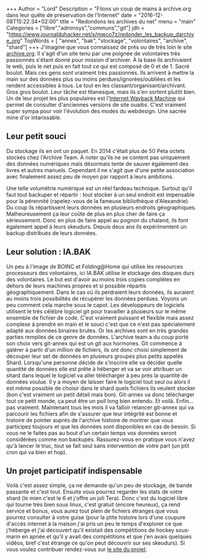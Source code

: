 +++
Author = "Lord"
Description = "Filons un coup de mains à archive.org dans leur quête de préservation de l'Internet"
date = "2016-12-08T15:22:34+02:00"
title = "Redondons les archives du net"
menu = "main"
Categories = ["libre","adminsys","communs","git"]
jdh = "https://www.journalduhacker.net/s/mwco7z/redonder_les_backup_darchive_org"
TopWords = [  "annex", "bak", "stockage", "volontaires", "archive", "shard"]
+++
J'imagine que vous connaissez de près ou de très loin le site [archive.org](https://archive.org).
Il s'agit d'un site tenu par une poignée de volontaires très passionnés s'étant donné pour mission d'archiver.
À la base ils archivaient le web, puis le net puis en fait tout ce qui est composé de 0 et de 1.
Sacré boulot.
Mais ces gens sont vraiment très passionnés.
Ils arrivent à mettre la main sur des données plus ou moins perdues/ignorées/oubliées et les rendent accessibles à tous.
Le tout en les classant/organisant/archivant.
Gros gros boulot.
Leur tâche est titanesque, mais ils s'en sortent plutôt bien.
Un de leur projet les plus populaires est l'[Internet Wayback Machine](https://web.archive.org/) qui permet de consulter d'anciennes versions de site ouaibs.
C'est vraiment super sympa pour voir l'évolution des modes du webdesign.
Une sacrée mine d'or intarissable.

## Leur petit souci
Du stockage ils en ont un paquet.
En 2014 c'était plus de 50 Peta octets stockés chez l'Archive Team.
À noter qu'ils ne se content pas uniquement des données numériques mais désormais tente de sauver également des livres et autres manuels.
Cependant il ne s'agit que d'une petite association avec finalement assez peu de moyen par rapport à leurs ambitions.

Une telle volumétrie numérique est un réel fardeau technique.
Surtout qu'il faut tout backuper et répartir : tout stocker à un seul endroit est impensable pour la pérennité (rapelez-vous de la fameuse bibliothèque d'Alexandrie).
Du coup ils répartissent leurs données en plusieurs endroits géographiques.
Malheureusement ça leur coûte de plus en plus cher de faire ça sérieusement.
Donc en plus de faire appel au pognon du chaland, ils font également appel à leurs skeudurs.
Depuis deux ans ils expérimentent un backup distribués de leurs données.

## Leur solution : IA.BAK
Un peu à l'image de BOINC et Folding@Home qui utilise les ressources processeurs des volontaires, ici IA.BAK utilise le stockage des disques durs des volontaires.
Le but est d'avoir au moins trois copies complètes en dehors de leurs machines propres et si possible répartis géographiquement.
Dans le cas où ils perdraient leurs données, ils auraient au moins trois possibilités de récupérer les données perdues.
Voyons un peu comment cela marche sous le capot.
Les développeurs de logiciels utilisent le très célèbre logiciel git pour travailler à plusieurs sur le même ensemble de fichier de code.
C'est vraiment puissant et flexible mais assez complexe à prendre en main et le souci c'est que ce n'est pas spécialement adapté aux données binaires brutes.
Or les archives sont en très grandes parties remplies de ce genre de données.
L'archive team a du coup porté son choix vers git-annex qui est un git aux hormones.
Git commence à galérer à partir d'un million de fichiers, ils ont donc choisi simplement de découper leur set de données en plusieurs groupes plus petits appelés Shard.
Lorsqu'une personne décide de s'inscrire elle va décider quelle quantité de données elle est prête à héberger et va se voir attribuer un shard dans lequel le logiciel va aller télécharger à peu près la quantité de données voulue.
Il y a moyen de laisser faire le logiciel tout seul ou alors il est même possible de choisir dans le shard quels fichiers ils veulent stocker (bon c'est vraiment un petit détail mais bon).
Git-annex va donc télécharger tout ce petit monde, ça peut être un poil long bien entendu.
Et voilà.
Enfin… pas vraiment.
Maintenant tous les mois il va falloir relancer git-annex qui va parcourir les fichiers afin de s'assurer que leur intégrité est bonne et histoire de pointer auprès de l'archive histoire de montrer que vous participez toujours et que les données sont disponibles en cas de besoin.
Si vous ne le faites pas au bout d'un certain temps vos données seront considérées comme non backupés.
Rassurez-vous en pratique vous n'avez qu'à lancer le truc, tout se fait seul sans intervention de votre part (un ptit cron qui va bien et hop).

## Un projet participatif indispensable
Voilà c'est assez simple, ça ne demande qu'un peu de stockage, de bande passante et c'est tout.
Ensuite vous pourrez regarder les stats de votre shard (le mien c'est le 6 et j'offre un joli Tera).
Donc c'est du logiciel libre qui tourne très bien sous linux, c'est gratuit (encore heureux), ça rend service et bonus, vous aurez tout plein de fichiers étranges que vous pourrez consulter à votre guise (pour la ptite histoire lors d'une coupure d'accès internet à la maison j'ai pris un peu le temps d'explorer ce que j'héberge et j'ai découvert qu'il existait des compétitions de hockey sous-marin en apnée et qu'il y avait des compétitions et que j'en avais quelques vidéos, bref c'est étrange ce qu'on peut découvrir sur ses skeudurs).
Si vous voulez contribuer rendez-vous sur [le site du projet](http://archiveteam.org/index.php?title=INTERNETARCHIVE.BAK).


